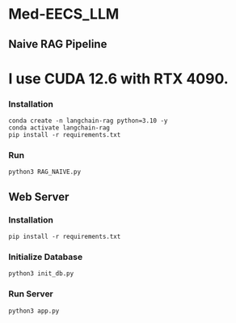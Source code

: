 # Med-EECS_LLM

## Naive RAG Pipeline
# I use CUDA 12.6 with RTX 4090.

### Installation
```
conda create -n langchain-rag python=3.10 -y
conda activate langchain-rag
pip install -r requirements.txt
```
### Run
```
python3 RAG_NAIVE.py
```

## Web Server
### Installation
```
pip install -r requirements.txt
```
### Initialize Database
```
python3 init_db.py
```
### Run Server
```
python3 app.py
```
